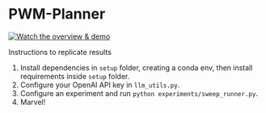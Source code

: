 # PWM-Planner

[![Watch the overview & demo](https://img.youtube.com/vi/9h7VwNjf08k/hqdefault.jpg)](https://www.youtube.com/watch?v=9h7VwNjf08k)

Instructions to replicate results
1. Install dependencies in `setup` folder, creating a conda env, then install requirements inside `setup` folder.  
2. Configure your OpenAI API key in `llm_utils.py`.  
3. Configure an experiment and run `python experiments/sweep_runner.py`.  
4. Marvel!
